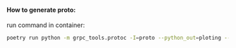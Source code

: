 #### How to generate proto:
run command in container: 
```bash
poetry run python -m grpc_tools.protoc -I=proto --python_out=ploting --grpc_python_out=ploting proto/stats.proto
```